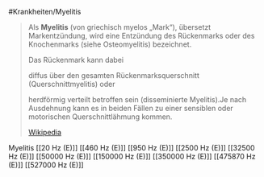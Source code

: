 #Krankheiten/Myelitis

> Als **Myelitis** (von griechisch myelos „Mark“), übersetzt Markentzündung, wird eine Entzündung des Rückenmarks oder des Knochenmarks (siehe Osteomyelitis) bezeichnet.
>
> Das Rückenmark kann dabei
>
> 
>
> diffus über den gesamten Rückenmarksquerschnitt (Querschnittmyelitis) oder
>
> herdförmig verteilt betroffen sein (disseminierte Myelitis).Je nach Ausdehnung kann es in beiden Fällen zu einer sensiblen oder motorischen Querschnittlähmung kommen.
>
> [Wikipedia](https://de.wikipedia.org/wiki/Myelitis)

Myelitis
[[20 Hz (E)]]
[[460 Hz (E)]]
[[950 Hz (E)]]
[[2500 Hz (E)]]
[[32500 Hz (E)]]
[[50000 Hz (E)]]
[[150000 Hz (E)]]
[[350000 Hz (E)]]
[[475870 Hz (E)]]
[[527000 Hz (E)]]
